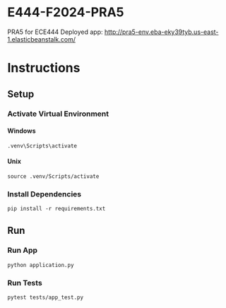 # E444-F2024-PRA5
PRA5 for ECE444
Deployed app: http://pra5-env.eba-eky39tyb.us-east-1.elasticbeanstalk.com/

# Instructions

## Setup
### Activate Virtual Environment

#### Windows
```
.venv\Scripts\activate
```

#### Unix
```
source .venv/Scripts/activate
```

### Install Dependencies
```
pip install -r requirements.txt
```

## Run

### Run App
```
python application.py
```

### Run Tests
```
pytest tests/app_test.py
```